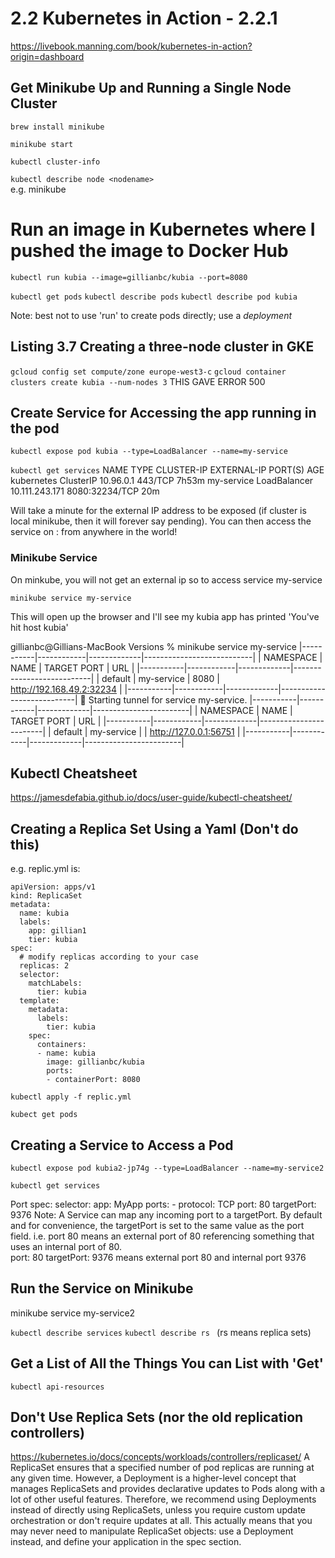 # 2.2 Kubernetes in Action - 2.2.1
https://livebook.manning.com/book/kubernetes-in-action?origin=dashboard

## Get Minikube Up and Running a Single Node Cluster
`brew install minikube`

`minikube start`

`kubectl cluster-info`

`kubectl describe node <nodename>   `  
e.g. minikube

# Run an image in Kubernetes where I pushed the image to Docker Hub 
`kubectl run kubia --image=gillianbc/kubia --port=8080`  

`kubectl get pods`
`kubectl describe pods`
`kubectl describe pod kubia`

Note:  best not to use 'run' to create pods directly;  use a *deployment*

## Listing 3.7 Creating a three-node cluster in GKE

`gcloud config set compute/zone europe-west3-c`
`gcloud container clusters create kubia --num-nodes 3`
THIS GAVE ERROR 500

## Create Service for Accessing the app running in the pod
`kubectl expose pod kubia --type=LoadBalancer --name=my-service`

`kubectl get services`
NAME         TYPE           CLUSTER-IP       EXTERNAL-IP   PORT(S)          AGE
kubernetes   ClusterIP      10.96.0.1        <none>        443/TCP          7h53m
my-service   LoadBalancer   10.111.243.171   <pending>     8080:32234/TCP   20m

Will take a minute for the external IP address to be exposed (if cluster is local minikube, then it will forever say pending).
You can then access the service on <external-ip>:<port> from anywhere in the world!

### Minikube Service
On minkube, you will not get an external ip so to access service my-service

`minikube service my-service`

This will open up the browser and I'll see my kubia app has printed 'You've hit host kubia'

gillianbc@Gillians-MacBook Versions % minikube service my-service
|-----------|------------|-------------|---------------------------|
| NAMESPACE |    NAME    | TARGET PORT |            URL            |
|-----------|------------|-------------|---------------------------|
| default   | my-service |        8080 | http://192.168.49.2:32234 |
|-----------|------------|-------------|---------------------------|
🏃  Starting tunnel for service my-service.
|-----------|------------|-------------|------------------------|
| NAMESPACE |    NAME    | TARGET PORT |          URL           |
|-----------|------------|-------------|------------------------|
| default   | my-service |             | http://127.0.0.1:56751 |
|-----------|------------|-------------|------------------------|

## Kubectl Cheatsheet
https://jamesdefabia.github.io/docs/user-guide/kubectl-cheatsheet/

## Creating a Replica Set Using a Yaml (Don't do this)
e.g. replic.yml is:
```
apiVersion: apps/v1
kind: ReplicaSet
metadata:
  name: kubia
  labels:
    app: gillian1
    tier: kubia
spec:
  # modify replicas according to your case
  replicas: 2
  selector:
    matchLabels:
      tier: kubia
  template:
    metadata:
      labels:
        tier: kubia
    spec:
      containers:
      - name: kubia
        image: gillianbc/kubia
        ports:
        - containerPort: 8080
```

`kubectl apply -f replic.yml`

`kubect get pods`

## Creating a Service to Access a Pod

`kubectl expose pod kubia2-jp74g --type=LoadBalancer --name=my-service2`

`kubectl get services`

Port
spec:
  selector:
    app: MyApp
  ports:
    - protocol: TCP
      port: 80
      targetPort: 9376
Note: A Service can map any incoming port to a targetPort. By default and for convenience, the targetPort is set to the same value as the port field.	   i.e. port 80 means an external port of 80 referencing something that uses an internal port of 80.   
port: 80 targetPort: 9376 means external port 80 and internal port 9376

## Run the Service on Minikube
minikube service my-service2

`kubectl describe services`
`kubectl describe rs `            (rs means replica sets)

## Get a List of All the Things You can List with 'Get'
`kubectl api-resources`

## Don't Use Replica Sets (nor the old replication controllers)
https://kubernetes.io/docs/concepts/workloads/controllers/replicaset/
A ReplicaSet ensures that a specified number of pod replicas are running at any given time. However, a Deployment is a higher-level concept that manages ReplicaSets and provides declarative updates to Pods along with a lot of other useful features. Therefore, we recommend using Deployments instead of directly using ReplicaSets, unless you require custom update orchestration or don't require updates at all.
This actually means that you may never need to manipulate ReplicaSet objects: use a Deployment instead, and define your application in the spec section.


